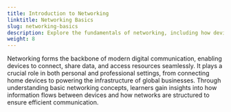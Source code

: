 ```yaml
---
title: Introduction to Networking
linktitle: Networking Basics
slug: networking-basics
description: Explore the fundamentals of networking, including how devices connect and communicate to share data and resources efficiently.
weight: 8
---
```


Networking forms the backbone of modern digital communication, enabling devices to connect, share data, and access resources seamlessly. It plays a crucial role in both personal and professional settings, from connecting home devices to powering the infrastructure of global businesses. Through understanding basic networking concepts, learners gain insights into how information flows between devices and how networks are structured to ensure efficient communication.

